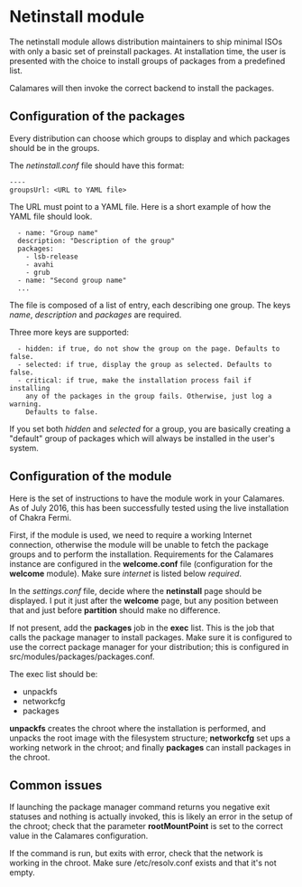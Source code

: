 # Netinstall module

The netinstall module allows distribution maintainers to ship minimal ISOs with only a basic set of preinstall packages.
At installation time, the user is presented with the choice to install groups of packages from a predefined list.

Calamares will then invoke the correct backend to install the packages.

## Configuration of the packages
Every distribution can choose which groups to display and which packages should be in the groups.

The *netinstall.conf* file should have this format:

    ----
    groupsUrl: <URL to YAML file>

The URL must point to a YAML file. Here is a short example of how the YAML file should look.

      - name: "Group name"
      description: "Description of the group"
      packages:
        - lsb-release
        - avahi
        - grub
      - name: "Second group name"
      ...


The file is composed of a list of entry, each describing one group. The keys *name*, *description* and *packages* are required.

Three more keys are supported:

      - hidden: if true, do not show the group on the page. Defaults to false.
      - selected: if true, display the group as selected. Defaults to false.
      - critical: if true, make the installation process fail if installing
        any of the packages in the group fails. Otherwise, just log a warning.
        Defaults to false.

If you set both *hidden* and *selected* for a group, you are basically creating a "default" group of packages
which will always be installed in the user's system.

## Configuration of the module
Here is the set of instructions to have the module work in your Calamares. As of July 2016, this has been successfully 
tested using the live installation of Chakra Fermi.

First, if the module is used, we need to require a working Internet connection, otherwise the module will be
unable to fetch the package groups and to perform the installation. Requirements for the Calamares instance
are configured in the **welcome.conf** file (configuration for the **welcome** module). Make sure *internet*
is listed below *required*.

In the *settings.conf* file, decide where the **netinstall** page should be displayed. I put it just after the
**welcome** page, but any position between that and just before **partition** should make no difference.

If not present, add the **packages** job in the **exec** list. This is the job that calls the package manager
to install packages. Make sure it is configured to use the correct package manager for your distribution; this
is configured in src/modules/packages/packages.conf.

The exec list should be:

  - unpackfs
  - networkcfg
  - packages

**unpackfs** creates the chroot where the installation is performed, and unpacks the root image with the filesystem
structure; **networkcfg** set ups a working network in the chroot; and finally **packages** can install packages
in the chroot.

## Common issues
If launching the package manager command returns you negative exit statuses and nothing is actually invoked, this
is likely an error in the setup of the chroot; check that the parameter **rootMountPoint** is set to the correct
value in the Calamares configuration.

If the command is run, but exits with error, check that the network is working in the chroot. Make sure /etc/resolv.conf
exists and that it's not empty.

